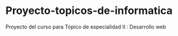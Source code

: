 # Proyecto-topicos-de-informatica
Proyecto del curso para Tópico de especialidad II : Desarrollo web
